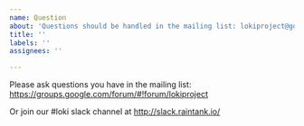```yaml
---
name: Question
about: 'Questions should be handled in the mailing list: lokiproject@googlegroups.com'
title: ''
labels: ''
assignees: ''

---
```


Please ask questions you have in the mailing list: https://groups.google.com/forum/#!forum/lokiproject

Or join our #loki slack channel at http://slack.raintank.io/

